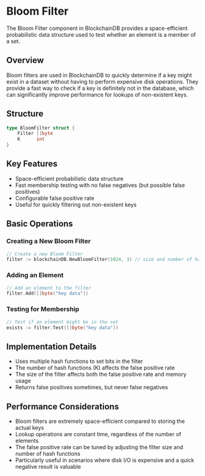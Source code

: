 # Bloom Filter

The Bloom Filter component in BlockchainDB provides a space-efficient probabilistic data structure used to test whether an element is a member of a set.

## Overview

Bloom filters are used in BlockchainDB to quickly determine if a key might exist in a dataset without having to perform expensive disk operations. They provide a fast way to check if a key is definitely not in the database, which can significantly improve performance for lookups of non-existent keys.

## Structure

```go
type BloomFilter struct {
    Filter []byte
    K      int
}
```

## Key Features

- Space-efficient probabilistic data structure
- Fast membership testing with no false negatives (but possible false positives)
- Configurable false positive rate
- Useful for quickly filtering out non-existent keys

## Basic Operations

### Creating a New Bloom Filter

```go
// Create a new Bloom Filter
filter := blockchainDB.NewBloomFilter(1024, 3) // size and number of hash functions
```

### Adding an Element

```go
// Add an element to the filter
filter.Add([]byte("key data"))
```

### Testing for Membership

```go
// Test if an element might be in the set
exists := filter.Test([]byte("key data"))
```

## Implementation Details

- Uses multiple hash functions to set bits in the filter
- The number of hash functions (K) affects the false positive rate
- The size of the filter affects both the false positive rate and memory usage
- Returns false positives sometimes, but never false negatives

## Performance Considerations

- Bloom filters are extremely space-efficient compared to storing the actual keys
- Lookup operations are constant time, regardless of the number of elements
- The false positive rate can be tuned by adjusting the filter size and number of hash functions
- Particularly useful in scenarios where disk I/O is expensive and a quick negative result is valuable
